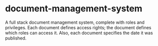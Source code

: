 # document-management-system
A full stack document management system, complete with roles and privileges. Each document defines access rights; the document defines which roles can access it. Also, each document specifies the date it was published.
